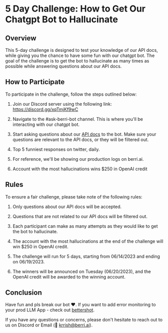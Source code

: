 # 5 Day Challenge: How to Get Our Chatgpt Bot to Hallucinate

## Overview 
This 5-day challenge is designed to test your knowledge of our API docs, while giving you the chance to have some fun with our chatgpt bot. The goal of the challenge is to get the bot to hallucinate as many times as possible while answering questions about our API docs. 

## How to Participate 
To participate in the challenge, follow the steps outlined below: 

1. Join our Discord server using the following link: https://discord.gg/xqTmjKf9wC

2. Navigate to the #ask-berri-bot channel. This is where you'll be interacting with our chatgpt bot.

3. Start asking questions about our [API docs](api.berri.ai/) to the bot. Make sure your questions are relevant to the API docs, or they will be filtered out. 

4. Top 5 funniest responses on twitter, daily. 

5. For reference, we'll be showing our production logs on berri.ai. 

6. Account with the most hallucinations wins $250 in OpenAI credit

## Rules 
To ensure a fair challenge, please take note of the following rules: 

1. Only questions about our API docs will be accepted. 

2. Questions that are not related to our API docs will be filtered out. 

3. Each participant can make as many attempts as they would like to get the bot to hallucinate. 

4. The account with the most hallucinations at the end of the challenge will win $250 in OpenAI credit. 

5. The challenge will run for 5 days, starting from 06/14/2023 and ending on 06/19/2023. 

6. The winners will be announced on Tuesday (06/20/2023), and the OpenAI credit will be awarded to the winning account. 

## Conclusion 
Have fun and pls break our bot ❤️. If you want to add error monitoring to your prod LLM App - check out [bettershot](https://github.com/ClerkieAI/bettershot). 

If you have any questions or concerns, please don't hesitate to reach out to us on Discord or Email (👋 krrish@berri.ai).
